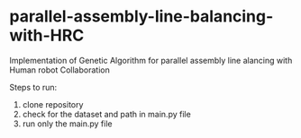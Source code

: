 # parallel-assembly-line-balancing-with-HRC

Implementation of Genetic Algorithm for parallel assembly line alancing with Human robot Collaboration

Steps to run:
1. clone repository
2. check for the dataset and path in main.py file
3. run only the main.py file
